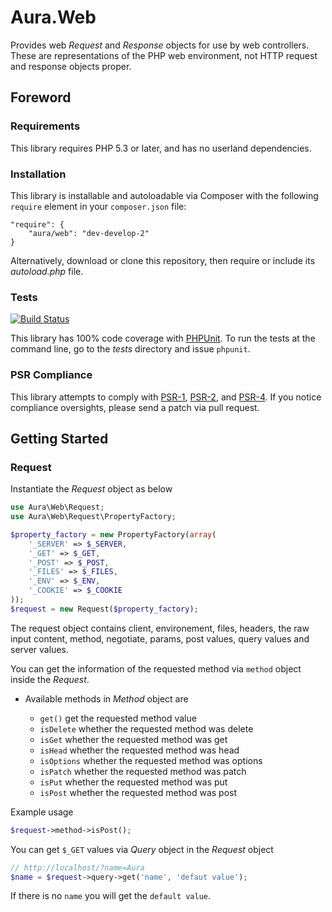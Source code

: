 # Aura.Web

Provides web _Request_ and _Response_ objects for use by web controllers.
These are representations of the PHP web environment, not HTTP request and
response objects proper.

## Foreword

### Requirements

This library requires PHP 5.3 or later, and has no userland dependencies.

### Installation

This library is installable and autoloadable via Composer with the following
`require` element in your `composer.json` file:

    "require": {
        "aura/web": "dev-develop-2"
    }
    
Alternatively, download or clone this repository, then require or include its
_autoload.php_ file.

### Tests

[![Build Status](https://travis-ci.org/auraphp/Aura.Web.png?branch=develop-2)](https://travis-ci.org/auraphp/Aura.Web)

This library has 100% code coverage with [PHPUnit][]. To run the tests at the
command line, go to the _tests_ directory and issue `phpunit`.

[phpunit]: http://phpunit.de/manual/

### PSR Compliance

This library attempts to comply with [PSR-1][], [PSR-2][], and [PSR-4][]. If
you notice compliance oversights, please send a patch via pull request.

[PSR-1]: https://github.com/php-fig/fig-standards/blob/master/accepted/PSR-1-basic-coding-standard.md
[PSR-2]: https://github.com/php-fig/fig-standards/blob/master/accepted/PSR-2-coding-style-guide.md
[PSR-4]: https://github.com/php-fig/fig-standards/blob/master/accepted/PSR-4-autoloader.md


## Getting Started

### Request

Instantiate the _Request_ object as below

```php
use Aura\Web\Request;
use Aura\Web\Request\PropertyFactory;

$property_factory = new PropertyFactory(array(
    '_SERVER' => $_SERVER,
    '_GET' => $_GET,
    '_POST' => $_POST,
    '_FILES' => $_FILES,
    '_ENV' => $_ENV,
    '_COOKIE' => $_COOKIE
));
$request = new Request($property_factory);
```

The request object contains client, environement, files, headers, 
the raw input content, method, negotiate, params, post values, query values and
server values.

You can get the information of the requested method via `method` object
inside the _Request_.

- Available methods in _Method_ object are

    - `get()` get the requested method value
    - `isDelete` whether the requested method was delete
    - `isGet` whether the requested method was get
    - `isHead` whether the requested method was head
    - `isOptions` whether the requested method was options
    - `isPatch` whether the requested method was patch
    - `isPut` whether the requested method was put
    - `isPost` whether the requested method was post

Example usage 
    
```php
$request->method->isPost();
```

You can get `$_GET` values via _Query_ object in the _Request_ object

```php
// http://localhost/?name=Aura
$name = $request->query->get('name', 'defaut value');
```

If there is no `name` you will get the `default value`.
